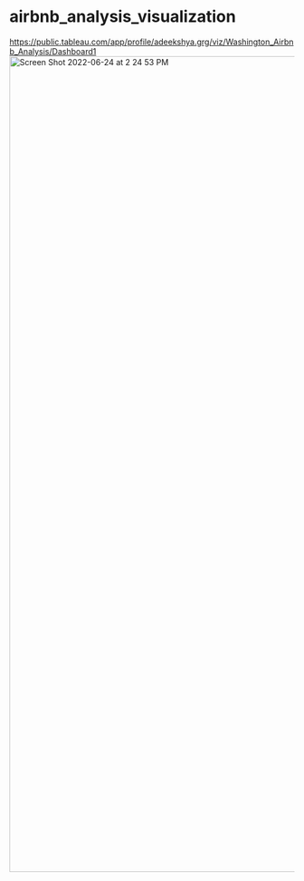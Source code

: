 # airbnb_analysis_visualization
https://public.tableau.com/app/profile/adeekshya.grg/viz/Washington_Airbnb_Analysis/Dashboard1
<img width="1440" alt="Screen Shot 2022-06-24 at 2 24 53 PM" src="https://user-images.githubusercontent.com/71362468/175653043-e9069543-a767-4233-833c-b26079bf7cbe.png">
